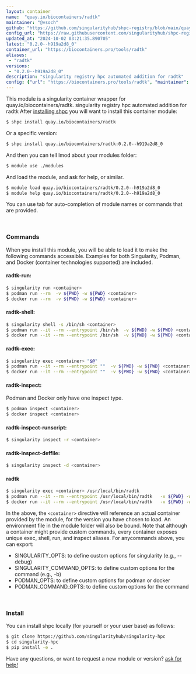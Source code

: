 ```yaml
---
layout: container
name:  "quay.io/biocontainers/radtk"
maintainer: "@vsoch"
github: "https://github.com/singularityhub/shpc-registry/blob/main/quay.io/biocontainers/radtk/container.yaml"
config_url: "https://raw.githubusercontent.com/singularityhub/shpc-registry/main/quay.io/biocontainers/radtk/container.yaml"
updated_at: "2024-10-02 03:21:35.890705"
latest: "0.2.0--h919a2d8_0"
container_url: "https://biocontainers.pro/tools/radtk"
aliases:
 - "radtk"
versions:
 - "0.2.0--h919a2d8_0"
description: "singularity registry hpc automated addition for radtk"
config: {"url": "https://biocontainers.pro/tools/radtk", "maintainer": "@vsoch", "description": "singularity registry hpc automated addition for radtk", "latest": {"0.2.0--h919a2d8_0": "sha256:60862e78c43b8b9e353ac675974cbe88d5aaf131f2ce914af1d35f1efc91b5e4"}, "tags": {"0.2.0--h919a2d8_0": "sha256:60862e78c43b8b9e353ac675974cbe88d5aaf131f2ce914af1d35f1efc91b5e4"}, "docker": "quay.io/biocontainers/radtk", "aliases": {"radtk": "/usr/local/bin/radtk"}}
---
```


This module is a singularity container wrapper for quay.io/biocontainers/radtk.
singularity registry hpc automated addition for radtk
After [installing shpc](#install) you will want to install this container module:


```bash
$ shpc install quay.io/biocontainers/radtk
```

Or a specific version:

```bash
$ shpc install quay.io/biocontainers/radtk:0.2.0--h919a2d8_0
```

And then you can tell lmod about your modules folder:

```bash
$ module use ./modules
```

And load the module, and ask for help, or similar.

```bash
$ module load quay.io/biocontainers/radtk/0.2.0--h919a2d8_0
$ module help quay.io/biocontainers/radtk/0.2.0--h919a2d8_0
```

You can use tab for auto-completion of module names or commands that are provided.

<br>

### Commands

When you install this module, you will be able to load it to make the following commands accessible.
Examples for both Singularity, Podman, and Docker (container technologies supported) are included.

#### radtk-run:

```bash
$ singularity run <container>
$ podman run --rm  -v ${PWD} -w ${PWD} <container>
$ docker run --rm  -v ${PWD} -w ${PWD} <container>
```

#### radtk-shell:

```bash
$ singularity shell -s /bin/sh <container>
$ podman run --it --rm --entrypoint /bin/sh  -v ${PWD} -w ${PWD} <container>
$ docker run --it --rm --entrypoint /bin/sh  -v ${PWD} -w ${PWD} <container>
```

#### radtk-exec:

```bash
$ singularity exec <container> "$@"
$ podman run --it --rm --entrypoint ""  -v ${PWD} -w ${PWD} <container> "$@"
$ docker run --it --rm --entrypoint ""  -v ${PWD} -w ${PWD} <container> "$@"
```

#### radtk-inspect:

Podman and Docker only have one inspect type.

```bash
$ podman inspect <container>
$ docker inspect <container>
```

#### radtk-inspect-runscript:

```bash
$ singularity inspect -r <container>
```

#### radtk-inspect-deffile:

```bash
$ singularity inspect -d <container>
```


#### radtk

```bash
$ singularity exec <container> /usr/local/bin/radtk
$ podman run --it --rm --entrypoint /usr/local/bin/radtk   -v ${PWD} -w ${PWD} <container> -c " $@"
$ docker run --it --rm --entrypoint /usr/local/bin/radtk   -v ${PWD} -w ${PWD} <container> -c " $@"
```



In the above, the `<container>` directive will reference an actual container provided
by the module, for the version you have chosen to load. An environment file in the
module folder will also be bound. Note that although a container
might provide custom commands, every container exposes unique exec, shell, run, and
inspect aliases. For anycommands above, you can export:

 - SINGULARITY_OPTS: to define custom options for singularity (e.g., --debug)
 - SINGULARITY_COMMAND_OPTS: to define custom options for the command (e.g., -b)
 - PODMAN_OPTS: to define custom options for podman or docker
 - PODMAN_COMMAND_OPTS: to define custom options for the command

<br>

### Install

You can install shpc locally (for yourself or your user base) as follows:

```bash
$ git clone https://github.com/singularityhub/singularity-hpc
$ cd singularity-hpc
$ pip install -e .
```

Have any questions, or want to request a new module or version? [ask for help!](https://github.com/singularityhub/singularity-hpc/issues)